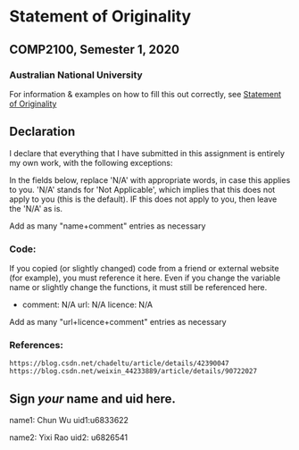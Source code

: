 # Statement of Originality
## COMP2100, Semester 1, 2020
### Australian National University

For information & examples on how to fill this out correctly, see [Statement of Originality](https://cs.anu.edu.au/courses/comp2420/resources/faq/#statement-of-originality)

## Declaration
  I declare that everything that I have submitted in this assignment is entirely my own work, with the following exceptions:

In the fields below, replace 'N/A' with appropriate words, in case this applies
to you.  'N/A' stands for 'Not Applicable', which implies that this does not
apply to you (this is the default).  IF this does not apply to you, then leave the 'N/A' as is.

Add as many "name+comment" entries as necessary


### Code:
If you copied (or slightly changed) code from a friend or external website (for example), you must reference it here. Even if you change the variable name or slightly change the functions, it must still be referenced here.


  - comment: N/A
    url: N/A
    licence: N/A


Add as many "url+licence+comment" entries as necessary


### References:
    https://blog.csdn.net/chadeltu/article/details/42390047 
    https://blog.csdn.net/weixin_44233889/article/details/90722027

## Sign *your* name and uid here.

name1:  Chun Wu
uid1:u6833622

name2: Yixi Rao
uid2: u6826541
